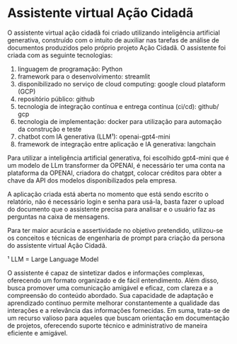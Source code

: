 # Assistente virtual Ação Cidadã

 O assistente virtual ação cidadã foi criado utilizando inteligência artificial generativa, construído com o intuito de auxiliar nas tarefas de análise de documentos produzidos pelo próprio projeto Ação Cidadã.
O assistente foi criada com as seguinte tecnologias:
1. linguagem de programação: Python
2. framework para o desenvolvimento: streamlit
3. disponibilizado no serviço de cloud computing: google cloud plataform (GCP)
4. repositório público: github
5. tecnologia de integração contínua e entrega contínua (ci/cd): github/ gcp
6. tecnologia de implementação: docker para utilização para automação da construção e teste
7. chatbot com IA generativa (LLM¹): openai-gpt4-mini
8. framework de integração entre aplicação e IA generativa: langchain

 Para utilizar a inteligência artificial generativa, foi escolhido gpt4-mini que é um modelo de LLm transformer da OPENAI, é necessário ter uma conta na plataforma da OPENAI, criadora do chatgpt, colocar créditos para obter a chave da API dos modelos disponibilizados pela empresa.
 
 A aplicação criada está aberta no momento que está sendo escrito o relatório, não é necessário login e senha para usá-la, basta fazer o upload do documento que o assistente precisa para analisar e o usuário faz as perguntas na caixa de mensagens.
 
 Para ter maior acurácia e assertividade no objetivo pretendido, utilizou-se os conceitos e técnicas de engenharia de prompt para criação da persona do assistente virtual Ação Cidadã.

 ¹ LLM = Large Language Model
 
 O assistente é capaz de sintetizar dados e informações complexas, oferecendo um formato organizado e de fácil entendimento. Além disso, busca promover uma comunicação amigável e eficaz, com clareza e a compreensão do conteúdo abordado. Sua capacidade de adaptação e aprendizado contínuo permite melhorar constantemente a qualidade das interações e a relevância das informações fornecidas. Em suma, trata-se de um recurso valioso para aqueles que buscam orientação em documentação de projetos, oferecendo suporte técnico e administrativo de maneira eficiente e amigável.


